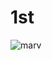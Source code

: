 # 1st
![marv](https://user-images.githubusercontent.com/105298916/173180480-276d25a9-67eb-467b-992e-1f95dfa82693.png)
